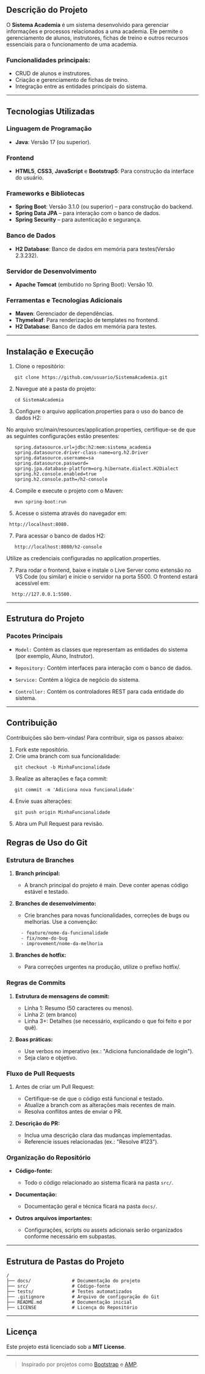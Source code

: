 ## Descrição do Projeto

O **Sistema Academia** é um sistema desenvolvido para gerenciar informações e processos relacionados a uma academia. Ele permite o gerenciamento de alunos, instrutores, fichas de treino e outros recursos essenciais para o funcionamento de uma academia. 

### Funcionalidades principais:

- CRUD de alunos e instrutores.
- Criação e gerenciamento de fichas de treino.
- Integração entre as entidades principais do sistema.

---

## Tecnologias Utilizadas

### Linguagem de Programação
- **Java**: Versão 17 (ou superior).

### Frontend
- **HTML5**, **CSS3**, **JavaScript** e **Bootstrap5**: Para construção da interface do usuário.

### Frameworks e Bibliotecas
- **Spring Boot**: Versão 3.1.0 (ou superior) – para construção do backend.
- **Spring Data JPA** – para interação com o banco de dados.
- **Spring Security** – para autenticação e segurança.

### Banco de Dados
- **H2 Database**: Banco de dados em memória para testes(Versão 2.3.232).
  
### Servidor de Desenvolvimento
- **Apache Tomcat** (embutido no Spring Boot): Versão 10.

### Ferramentas e Tecnologias Adicionais
- **Maven**: Gerenciador de dependências.
- **Thymeleaf**: Para renderização de templates no frontend.
- **H2 Database**: Banco de dados em memória para testes.

---

## Instalação e Execução

1. Clone o repositório:

   
```
   git clone https://github.com/usuario/SistemaAcademia.git
```

2. Navegue até a pasta do projeto:

   
```
   cd SistemaAcademia
```

3. Configure o arquivo application.properties para o uso do banco de dados H2:

No arquivo src/main/resources/application.properties, certifique-se de que as seguintes configurações estão presentes:

   
```
   spring.datasource.url=jdbc:h2:mem:sistema_academia
   spring.datasource.driver-class-name=org.h2.Driver
   spring.datasource.username=sa
   spring.datasource.password=
   spring.jpa.database-platform=org.hibernate.dialect.H2Dialect
   spring.h2.console.enabled=true
   spring.h2.console.path=/h2-console
```

4. Compile e execute o projeto com o Maven:

   
```
   mvn spring-boot:run
```

5. Acesse o sistema através do navegador em:
```
 http://localhost:8080.
```
7. Para acessar o banco de dados H2:

   
```
   http://localhost:8080/h2-console
```
   Utilize as credenciais configuradas no application.properties.

7. Para rodar o frontend, baixe e instale o Live Server como extensão no VS Code (ou similar) e inicie o servidor na porta 5500. O frontend estará acessível em:
```
  http://127.0.0.1:5500.
```
---

## Estrutura do Projeto
### Pacotes Principais
   
* ```Model:``` Contém as classes que representam as entidades do sistema (por exemplo, Aluno, Instrutor).

* ```Repository:``` Contém interfaces para interação com o banco de dados.

* ```Service:``` Contém a lógica de negócio do sistema.

* ```Controller:``` Contém os controladores REST para cada entidade do sistema.
---

## Contribuição

Contribuições são bem-vindas! Para contribuir, siga os passos abaixo:

1. Fork este repositório.
2. Crie uma branch com sua funcionalidade:
   
```
   git checkout -b MinhaFuncionalidade
```
3. Realize as alterações e faça commit:
   
```
   git commit -m 'Adiciona nova funcionalidade'
```
4. Envie suas alterações:
   
```
   git push origin MinhaFuncionalidade
```
5. Abra um Pull Request para revisão.

## Regras de Uso do Git

### Estrutura de Branches
1. **Branch principal:**
   - A branch principal do projeto é main. Deve conter apenas código estável e testado.
   
2. **Branches de desenvolvimento:**
   - Crie branches para novas funcionalidades, correções de bugs ou melhorias. Use a convenção:
   ```plaintext
     - feature/nome-da-funcionalidade
     - fix/nome-do-bug
     - improvement/nome-da-melhoria
    ```

3. **Branches de hotfix:**
   - Para correções urgentes na produção, utilize o prefixo hotfix/.

### Regras de Commits
1. **Estrutura de mensagens de commit:**
   - Linha 1: Resumo (50 caracteres ou menos).
   - Linha 2: (em branco)
   - Linha 3+: Detalhes (se necessário, explicando o que foi feito e por quê).

2. **Boas práticas:**
   - Use verbos no imperativo (ex.: "Adiciona funcionalidade de login").
   - Seja claro e objetivo.

### Fluxo de Pull Requests
1. Antes de criar um Pull Request:
   - Certifique-se de que o código está funcional e testado.
   - Atualize a branch com as alterações mais recentes de main.
   - Resolva conflitos antes de enviar o PR.

2. **Descrição do PR:**
   - Inclua uma descrição clara das mudanças implementadas.
   - Referencie issues relacionadas (ex.: "Resolve #123").

### Organização do Repositório
- **Código-fonte:**
  - Todo o código relacionado ao sistema ficará na pasta ```src/```.
  
- **Documentação:**
  - Documentação geral e técnica ficará na pasta ```docs/```.

- **Outros arquivos importantes:**
  - Configurações, scripts ou assets adicionais serão organizados conforme necessário em subpastas.

---

## Estrutura de Pastas do Projeto
```plaintext
/
├── docs/               # Documentação do projeto
├── src/                # Código-fonte
├── tests/              # Testes automatizados
├── .gitignore          # Arquivo de configuração do Git
├── README.md           # Documentação inicial
├── LICENSE             # Licença do Repositório
```
---

## Licença

Este projeto está licenciado sob a **MIT License**.

---

> Inspirado por projetos como [Bootstrap](https://github.com/twbs/bootstrap) e [AMP](https://github.com/amphp/amp).

